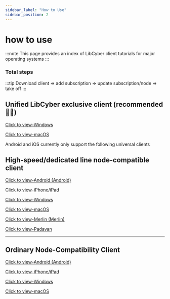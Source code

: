 ```yaml
---
sidebar_label: "How to Use"
sidebar_position: 2
---
```


# how to use

:::note
This page provides an index of LibCyber ​​client tutorials for major operating systems
:::

### Total steps
:::tip
Download client => add subscription => update subscription/node => take off
:::

## Unified LibCyber ​​exclusive client (recommended 👍🏻)

[Click to view-Windows](quan-xin-libcyber-ke-hu-duan/windows.md)

[Click to view-macOS](quan-xin-libcyber-ke-hu-duan/macos.md)

Android and iOS currently only support the following universal clients

## High-speed/dedicated line node-compatible client

[Click to view-Android (Android)](quan-ping-tai-shi-yong-jiao-cheng-1/android-an-zhuo.md)

[Click to view-iPhone/iPad](quan-ping-tai-shi-yong-jiao-cheng-1/ios-iphone.md)

[Click to view-Windows](quan-ping-tai-shi-yong-jiao-cheng-1/windows.md)

[Click to view-macOS](quan-ping-tai-shi-yong-jiao-cheng-1/macos.md)

[Click to view-Merlin (Merlin)](quan-ping-tai-shi-yong-jiao-cheng-1/merlin-mei-lin.md)

[Click to view-Padavan](quan-ping-tai-shi-yong-jiao-cheng-1/padavan.md)

---

## Ordinary Node-Compatibility Client

[Click to view-Android (Android)](v2-quan-ping-tai-shi-yong-jiao-cheng/android-an-zhuo.md)

[Click to view-iPhone/iPad](v2-quan-ping-tai-shi-yong-jiao-cheng/ios-iphone.md)

[Click to view-Windows](v2-quan-ping-tai-shi-yong-jiao-cheng/windows.md)

[Click to view-macOS](v2-quan-ping-tai-shi-yong-jiao-cheng/macos.md)